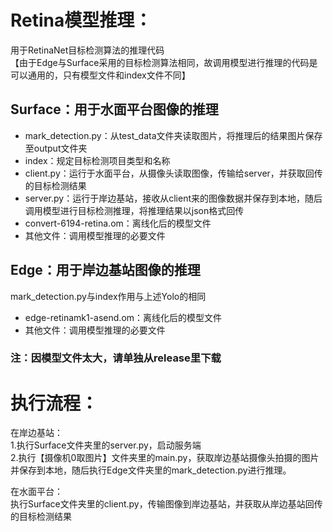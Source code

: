 
# Retina模型推理：
用于RetinaNet目标检测算法的推理代码       
【由于Edge与Surface采用的目标检测算法相同，故调用模型进行推理的代码是可以通用的，只有模型文件和index文件不同】       
       
## Surface：用于水面平台图像的推理
- mark_detection.py：从test_data文件夹读取图片，将推理后的结果图片保存至output文件夹       
- index：规定目标检测项目类型和名称       
- client.py：运行于水面平台，从摄像头读取图像，传输给server，并获取回传的目标检测结果       
- server.py：运行于岸边基站，接收从client来的图像数据并保存到本地，随后调用模型进行目标检测推理，将推理结果以json格式回传       
- convert-6194-retina.om：离线化后的模型文件       
- 其他文件：调用模型推理的必要文件       
       
## Edge：用于岸边基站图像的推理
mark_detection.py与index作用与上述Yolo的相同       
- edge-retinamk1-asend.om：离线化后的模型文件       
- 其他文件：调用模型推理的必要文件       
      
### 注：因模型文件太大，请单独从release里下载  
# 执行流程：
在岸边基站：    
1.执行Surface文件夹里的server.py，启动服务端      
2.执行【摄像机0取图片】文件夹里的main.py，获取岸边基站摄像头拍摄的图片并保存到本地，随后执行Edge文件夹里的mark_detection.py进行推理。     
        
在水面平台：       
执行Surface文件夹里的client.py，传输图像到岸边基站，并获取从岸边基站回传的目标检测结果    


 
